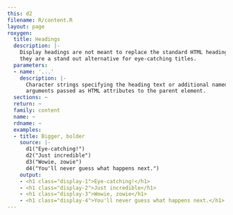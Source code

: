 ```yaml
---
this: d2
filename: R/content.R
layout: page
roxygen:
  title: Headings
  description: |-
    Display headings are not meant to replace the standard HTML heading tags,
    they are a stand out alternative for eye-catching titles.
  parameters:
  - name: '...'
    description: |-
      Character strings specifying the heading text or additional named
      arguments passed as HTML attributes to the parent element.
  sections: ~
  return: ~
  family: content
  name: ~
  rdname: ~
  examples:
  - title: Bigger, bolder
    source: |-
      d1("Eye-catching!")
      d2("Just incredible")
      d3("Wowie, zowie")
      d4("You'll never guess what happens next.")
    output:
    - <h1 class="display-1">Eye-catching!</h1>
    - <h1 class="display-2">Just incredible</h1>
    - <h1 class="display-3">Wowie, zowie</h1>
    - <h1 class="display-4">You'll never guess what happens next.</h1>
---
```

